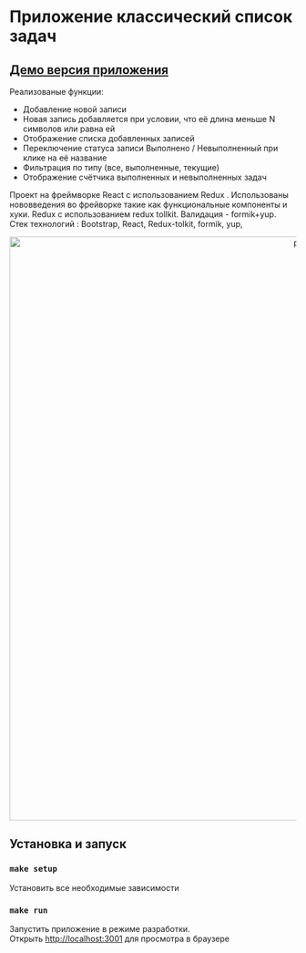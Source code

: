 # Приложение классический список задач

## <a href="https://todoclassic.herokuapp.com/">Демо версия приложения</a>


Реализованые функции:
- Добавление новой записи
- Новая запись добавляется при условии, что её длина меньше N символов или равна ей
- Отображение списка добавленных записей
- Переключение статуса записи Выполнено / Невыполненный при клике на её название
- Фильтрация по типу (все, выполненные, текущие)
- Отображение счётчика выполненных и невыполненных задач

Проект на фреймворке React с иcпользованием Redux .
Использованы нововведения во фрейворке такие как функциональные компоненты и хуки. Redux с использованием redux tollkit. Валидация - formik+yup. 
Стек  технологий : Bootstrap, React, Redux-tolkit, formik, yup,

<p align="center">
    <img src="https://user-images.githubusercontent.com/57991929/102669214-0dad5180-419f-11eb-8a6f-9e227f8e91b4.png" width="1024" title="profile">
  <br>
</p>



## Установка и запуск
### `make setup`
Установить все необходимые зависимости
### `make run`
Запустить приложение в режиме разработки.<br />
Открыть [http://localhost:3001](http://localhost:3001) для просмотра в браузере
